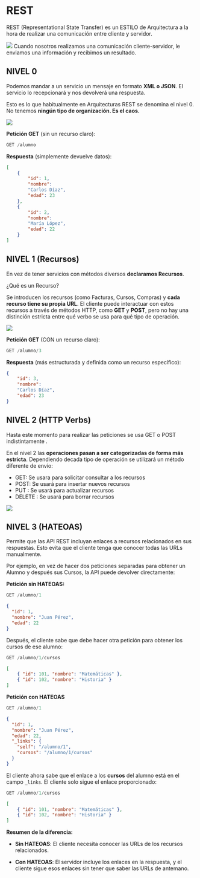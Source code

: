 # REST
 
REST (Representational State Transfer) es un ESTILO de Arquitectura a la hora de realizar una comunicación entre cliente y servidor.

**![](https://lh7-rt.googleusercontent.com/docsz/AD_4nXeVPgJz5iiuy5xU37qRsClby3lGHJYfSRnNI2X-816c1Uth2AJht7wQOes33PpFbSMIUVdIBu4z0mWezyl1SW9kJ4sUoGsXLAhNorE6I3QFLycUL0uEYCoWI7f1T1hW5io7550H?key=5s4uctNlhIiDpaDERL6yY-Xg)**
Cuando nosotros realizamos una comunicación cliente-servidor, le enviamos una información y recibimos un resultado.

## NIVEL 0

Podemos mandar a un servicio un mensaje en formato **XML o JSON**. El servicio lo recepcionará y nos devolverá una respuesta.

Esto es lo que habitualmente en Arquitecturas REST se denomina el nivel 0. No tenemos **ningún tipo de organización. Es el caos.**

**![](https://lh7-rt.googleusercontent.com/docsz/AD_4nXemhuXDZZh8gsmNpO2Z7QbJDQAJX5r4VsttLJvgFffYqYRq_BrdqxOF2M_i5VbsCFJ-yHhaSZFGTEGdF-7DTmVTqBYdlQh-eBZa5UKoMQwMUeDZ-5aOs0BixxIftnteKt55HMP7?key=5s4uctNlhIiDpaDERL6yY-Xg)**

**Petición GET** (sin un recurso claro):
````sql
GET /alumno
````
**Respuesta** (simplemente devuelve datos):
````json
[ 
	{ 
		"id": 1, 
		"nombre": 
		"Carlos Díaz", 
		"edad": 23 
	}, 
	{ 
		"id": 2, 
		"nombre": 
		"María López", 
		"edad": 22 
	}	 
]
````

## NIVEL 1 (Recursos)

En vez de tener servicios con métodos diversos **declaramos Recursos**.

¿Qué es un Recurso?

Se introducen los recursos (como Facturas, Cursos, Compras) y **cada recurso tiene su propia URL**. El cliente puede interactuar con estos recursos a través de métodos HTTP, como **GET** y **POST**, pero no hay una distinción estricta entre qué verbo se usa para qué tipo de operación.

**![](https://lh7-rt.googleusercontent.com/docsz/AD_4nXc3SSUGZ2Mzznw-fKAlj5mFSZ0WzhUMxkdYhJykRxrMs9-6jIuAPnHFNRbLSnuOC5EsN3fBlZlHKiSGBtYQgiPsA6hfzATMRMuE81jo03fWcYO0eNmrRkjF5IV9gZZm4azbZiIULA?key=5s4uctNlhIiDpaDERL6yY-Xg)**

**Petición GET** (CON un recurso claro):
````sql
GET /alumno/3
````
**Respuesta** (más estructurada y definida como un recurso específico):
````json
{ 
	"id": 3, 
	"nombre": 
	"Carlos Díaz", 
	"edad": 23 
}
````


## NIVEL 2 (**HTTP Verbs**)
Hasta este momento para realizar las peticiones se usa GET o POST indistintamente .

En el nivel 2 las **operaciones pasan a ser categorizadas de forma más estricta**.
Dependiendo decada tipo de operación se utilizará un método diferente de envío:

-   GET:  Se usara para solicitar consultar a los recursos
-   POST:  Se usará para insertar nuevos recursos
-   PUT :  Se usará para actualizar recursos
-   DELETE :  Se usará para borrar recursos
  
**![](https://lh7-rt.googleusercontent.com/docsz/AD_4nXcn4BnQ6DmN4nqMxo8TMKZSuWgTgL6i7pOVpCAix7j9ae1qawWweRXfaY7OwGwLFzEr5KSNVP5sEMBMejpNYcp_OZ46GGBHfhfEuJZ8YGEyDfX_epK2dBydSpF5aHDmg-zRWKPW?key=5s4uctNlhIiDpaDERL6yY-Xg)**
## NIVEL 3 (HATEOAS)
Permite que las API REST incluyan enlaces a recursos relacionados en sus respuestas. Esto evita que el cliente tenga que conocer todas las URLs manualmente.

Por ejemplo, en vez de hacer dos peticiones separadas para obtener un Alumno y después sus Cursos, la API puede devolver directamente:

**Petición sin HATEOAS:**
````sql
GET /alumno/1
````
````json
{
  "id": 1,
  "nombre": "Juan Pérez",
  "edad": 22
}
````
Después, el cliente sabe que debe hacer otra petición para obtener los cursos de ese alumno:
````sql
GET /alumno/1/cursos
````
````json
[ 
	{ "id": 101, "nombre": "Matemáticas" }, 
	{ "id": 102, "nombre": "Historia" } 
]
````
**Petición **con HATEOAS****
````sql
GET /alumno/1
````
````json
{
  "id": 1,
  "nombre": "Juan Pérez",
  "edad": 22,
  "_links": {
    "self": "/alumno/1",
    "cursos": "/alumno/1/cursos"
  }
}
````
El cliente ahora sabe que el enlace a los **cursos** del alumno está en el campo `_links`. El cliente solo sigue el enlace proporcionado:

````sql
GET /alumno/1/cursos
````
````json
[ 
	{ "id": 101, "nombre": "Matemáticas" }, 
	{ "id": 102, "nombre": "Historia" } 
]
````

**Resumen de la diferencia:**

  

- **Sin HATEOAS**: El cliente necesita conocer las URLs de los recursos relacionados.

  

- **Con HATEOAS**: El servidor incluye los enlaces en la respuesta, y el cliente sigue esos enlaces sin tener que saber las URLs de antemano.
